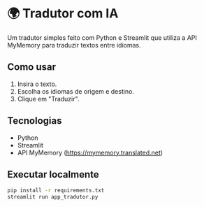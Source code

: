 
# 🌍 Tradutor com IA

Um tradutor simples feito com Python e Streamlit que utiliza a API MyMemory para traduzir textos entre idiomas. 

## Como usar

1. Insira o texto.
2. Escolha os idiomas de origem e destino.
3. Clique em "Traduzir".

## Tecnologias

- Python
- Streamlit
- API MyMemory (https://mymemory.translated.net)

## Executar localmente

```bash
pip install -r requirements.txt
streamlit run app_tradutor.py
